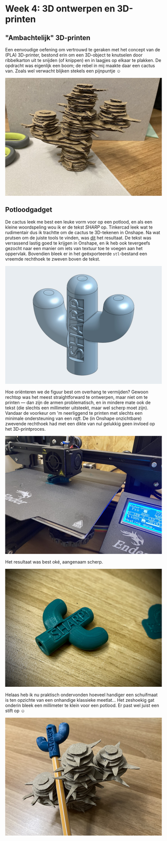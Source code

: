 # Week 4: 3D ontwerpen en 3D-printen

## "Ambachtelijk" 3D-printen

Een eenvoudige oefening om vertrouwd te geraken met het concept van de (PLA) 3D-printer, bestond erin om een 3D-object te knutselen door ribbelkarton uit te snijden (of knippen) en in laagjes op elkaar te plakken. De opdracht was eigenlijk een boom; de rebel in mij maakte daar een cactus van. Zoals wel verwacht blijken stekels een pijnpuntje &#9786;

![cactuskarton](../assets/images/04CactusPrototype.jpg "cactus prototype")

## Potloodgadget

De cactus leek me best een leuke vorm voor op een potlood, en als een kleine woordspeling wou ik er de tekst _*SHARP*_ op. Tinkercad leek wat te rudimentair dus ik trachtte om de cactus te 3D-tekenen in Onshape. Na wat prutsen om de juiste tools te vinden, was [dit](https://cad.onshape.com/documents/30b6a033b744779b682b0461/) het resultaat. De tekst was verrassend lastig goed te krijgen in Onshape, en ik heb ook tevergeefs gezocht naar een manier om iets van textuur toe te voegen aan het oppervlak. Bovendien bleek er in het geëxporteerde `stl`-bestand een vreemde rechthoek te zweven boven de tekst.

![cactusmodel](../assets/images/04CactusModel.jpg "cactus 3D-model")

Hoe oriënteren we de figuur best om overhang te vermijden? Gewoon rechtop was het meest straightforward te ontwerpen, maar niet om te printen &mdash; dan zijn de armen problematisch, en in mindere mate ook de tekst (die slechts een millimeter uitsteekt, maar wel scherp moet zijn). Vandaar de voorkeur om 'm neerliggend te printen met slechts een minimale ondersteuning van een _raft_. De (in Onshape onzichtbare) zwevende rechthoek had met een dikte van nul gelukkig geen invloed op het 3D-printproces.

![cactusprint](../assets/images/04CactusPrint.jpg "cactus 3D-print")

Het resultaat was best oké, aangenaam scherp.

![cactusprint2](../assets/images/04Cactus3D.jpg "cactus 3D-print")

Helaas heb ik nu praktisch ondervonden hoeveel handiger een schuifmaat is ten opzichte van een onhandige klassieke meetlat… Het zeshoekig gat onderin bleek een millimeter te klein voor een potlood. Er past wel juist een stift op &#9786;

![cactusprint3](../assets/images/04CactusFinal.jpg "cactus 3D-print")
